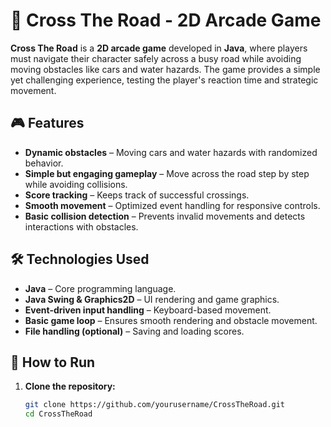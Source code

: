 # 🏁 Cross The Road - 2D Arcade Game

**Cross The Road** is a **2D arcade game** developed in **Java**, where players must navigate their character safely across a busy road while avoiding moving obstacles like cars and water hazards. The game provides a simple yet challenging experience, testing the player's reaction time and strategic movement.

## 🎮 Features
- **Dynamic obstacles** – Moving cars and water hazards with randomized behavior.
- **Simple but engaging gameplay** – Move across the road step by step while avoiding collisions.
- **Score tracking** – Keeps track of successful crossings.
- **Smooth movement** – Optimized event handling for responsive controls.
- **Basic collision detection** – Prevents invalid movements and detects interactions with obstacles.

## 🛠️ Technologies Used
- **Java** – Core programming language.
- **Java Swing & Graphics2D** – UI rendering and game graphics.
- **Event-driven input handling** – Keyboard-based movement.
- **Basic game loop** – Ensures smooth rendering and obstacle movement.
- **File handling (optional)** – Saving and loading scores.

## 🚀 How to Run
1. **Clone the repository:**
   ```bash
   git clone https://github.com/yourusername/CrossTheRoad.git
   cd CrossTheRoad
